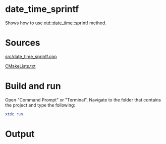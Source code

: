 # date_time_sprintf

Shows how to use [xtd::date_time::sprintf](../../../../src/xtd.core/include/xtd/date_time.h) method.

# Sources

[src/date_time_sprintf.cpp](src/date_time_sprintf.cpp)

[CMakeLists.txt](CMakeLists.txt)

# Build and run

Open "Command Prompt" or "Terminal". Navigate to the folder that contains the project and type the following:

```cmake
xtdc run
```

# Output

```
```
